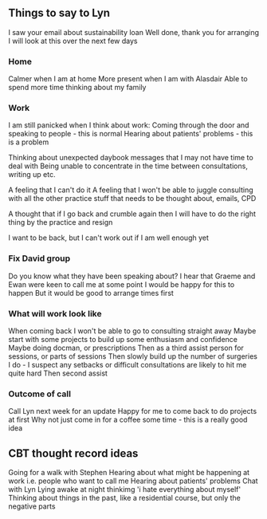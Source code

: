 ## Things to say to Lyn
I saw your email about sustainability loan
Well done, thank you for arranging
I will look at this over the next few days

### Home
Calmer when I am at home
More present when I am with Alasdair
Able to spend more time thinking about my family

### Work
I am still panicked when I think about work:
Coming through the door and speaking to people - this is normal
Hearing about patients' problems - this is a problem

Thinking about unexpected daybook messages that I may not have time to deal with
Being unable to concentrate in the time between consultations, writing up etc.

A feeling that I can't do it
A feeling that I won't be able to juggle consulting with all the other practice stuff that needs to be thought about, emails, CPD

A thought that if I go back and crumble again then I will have to do the right thing by the practice and resign

I want to be back, but I can't work out if I am well enough yet

### Fix David group
Do you know what they have been speaking about?
I hear that Graeme and Ewan were keen to call me at some point
I would be happy for this to happen
But it would be good to arrange times first

### What will work look like
When coming back I won't be able to go to consulting straight away
Maybe start with some projects to build up some enthusiasm and confidence
Maybe doing docman, or prescriptions
Then as a third assist person for sessions, or parts of sessions
Then slowly build up the number of surgeries I do - I suspect any setbacks or difficult consultations are likely to hit me quite hard
Then second assist

### Outcome of call
Call Lyn next week for an update
Happy for me to come back to do projects at first
Why not just come in for a coffee some time - this is a really good idea



## CBT thought record ideas
Going for a walk with Stephen
Hearing about what might be happening at work i.e. people who want to call me
Hearing about patients' problems
Chat with Lyn
Lying awake at night thinkimg 'i hate everything about myself'
Thinking about things in the past, like a residential course, but only the negative parts

